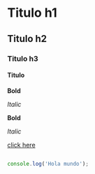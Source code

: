 # Titulo h1
## Titulo h2
### Titulo h3
#### Titulo

**Bold**

*Italic*

__Bold__

_Italic_

[click here](https://www.github.com)

```javascript

console.log('Hola mundo');

```
